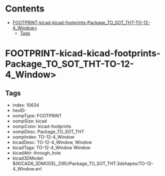 



Contents
========

* [FOOTPRINT-kicad-kicad-footprints-Package_TO_SOT_THT-TO-12-4_Window>](#footprint-kicad-kicad-footprints-package_to_sot_tht-to-12-4_window)
	* [Tags](#tags)

# FOOTPRINT-kicad-kicad-footprints-Package_TO_SOT_THT-TO-12-4_Window>

## Tags

- index: 10634
- hexID: 
- oompType: FOOTPRINT
- oompSize: kicad
- oompColor: kicad-footprints
- oompDesc: Package_TO_SOT_THT
- oompIndex: TO-12-4_Window
- kicadDesc: TO-12-4_Window, Window
- kicadTags: TO-12-4_Window Window
- kicadAttr: through_hole
- kicad3DModel: ${KICAD6_3DMODEL_DIR}/Package_TO_SOT_THT.3dshapes/TO-12-4_Window.wrl

